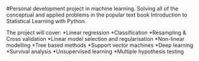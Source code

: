 #Personal development project in machine learning.
Solving all of the conceptual and applied problems in the popular text book Introduction to Statistical Learning with Python. 

The project will cover:
*Linear regression
*Classification
*Resampling & Cross validation
*Linear model selection and regularisation
*Non-linear modelling
*Tree based methods
*Support vector machines
*Deep learning
*Survival analysis
*Unsupervised learning
*Multiple hypothesis testing 
